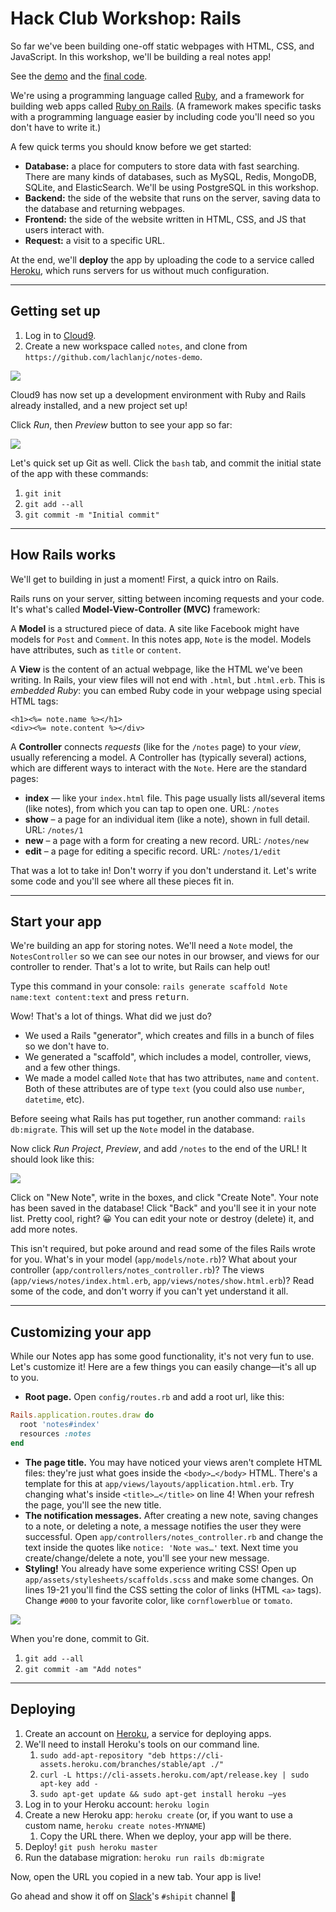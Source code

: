 # Hack Club Workshop: Rails

So far we've been building one-off static webpages with HTML, CSS, and JavaScript. In this workshop, we'll be building a real notes app!

See the [demo](https://notes-lachlanjc.herokuapp.com/) and the [final code](https://github.com/lachlanjc/notes-demo/tree/final).

We're using a programming language called [Ruby](http://ruby-lang.org), and a framework for building web apps called [Ruby on Rails](http://rubyonrails.org). (A framework makes specific tasks with a programming language easier by including code you'll need so you don't have to write it.)

A few quick terms you should know before we get started:

- **Database:** a place for computers to store data with fast searching. There are many kinds of databases, such as MySQL, Redis, MongoDB, SQLite, and ElasticSearch. We'll be using PostgreSQL in this workshop.
- **Backend:** the side of the website that runs on the server, saving data to the database and returning webpages.
- **Frontend:** the side of the website written in HTML, CSS, and JS that users interact with.
- **Request:** a visit to a specific URL.

At the end, we'll **deploy** the app by uploading the code to a service called [Heroku](https://heroku.com), which runs servers for us without much configuration.

___

## Getting set up

1. Log in to [Cloud9](https://c9.io/).
2. Create a new workspace called `notes`, and clone from `https://github.com/lachlanjc/notes-demo`.

![](img/rails-1.png)

Cloud9 has now set up a development environment with Ruby and Rails already installed, and a new project set up!

Click *Run*, then *Preview* button to see your app so far:

![](img/rails-2.png)

Let's quick set up Git as well. Click the `bash` tab, and commit the initial state of the app with these commands:

1. `git init`
2. `git add --all`
2. `git commit -m "Initial commit"`

___

## How Rails works

We'll get to building in just a moment! First, a quick intro on Rails.

Rails runs on your server, sitting between incoming requests and your code. It's what's called **Model-View-Controller (MVC)** framework:

A **Model** is a structured piece of data. A site like Facebook might have models for `Post` and `Comment`. In this notes app, `Note` is the model. Models have attributes, such as `title` or `content`.

A **View** is the content of an actual webpage, like the HTML we've been writing. In Rails, your view files will not end with `.html`, but `.html.erb`. This is *embedded Ruby*: you can embed Ruby code in your webpage using special HTML tags:

```erb
<h1><%= note.name %></h1>
<div><%= note.content %></div>
```

A **Controller** connects *requests* (like for the `/notes` page) to your *view*, usually referencing a model. A Controller has (typically several) actions, which are different ways to interact with the `Note`. Here are the standard pages:

- **index** — like your `index.html` file. This page usually lists all/several items (like notes), from which you can tap to open one. URL: `/notes`
- **show** – a page for an individual item (like a note), shown in full detail. URL: `/notes/1`
- **new** – a page with a form for creating a new record. URL: `/notes/new`
- **edit** – a page for editing a specific record. URL: `/notes/1/edit`

That was a lot to take in! Don't worry if you don't understand it. Let's write some code and you'll see where all these pieces fit in.

___

## Start your app

We're building an app for storing notes. We'll need a `Note` model, the `NotesController` so we can see our notes in our browser, and views for our controller to render. That's a lot to write, but Rails can help out!

Type this command in your console: `rails generate scaffold Note name:text content:text` and press <kbd>return</kbd>.

Wow! That's a lot of things. What did we just do?

- We used a Rails "generator", which creates and fills in a bunch of files so we don't have to.
- We generated a "scaffold", which includes a model, controller, views, and a few other things.
- We made a model called `Note` that has two attributes, `name` and `content`. Both of these attributes are of type `text` (you could also use `number`, `datetime`, etc).

Before seeing what Rails has put together, run another command: `rails db:migrate`. This will set up the `Note` model in the database.

Now click *Run Project*, *Preview*, and add `/notes` to the end of the URL! It should look like this:

![](img/rails-3.png)

Click on "New Note", write in the boxes, and click "Create Note". Your note has been saved in the database! Click "Back" and you'll see it in your note list. Pretty cool, right? 😀 You can edit your note or destroy (delete) it, and add more notes.

This isn't required, but poke around and read some of the files Rails wrote for you. What's in your model (`app/models/note.rb`)? What about your controller (`app/controllers/notes_controller.rb`)? The views (`app/views/notes/index.html.erb`, `app/views/notes/show.html.erb`)? Read some of the code, and don't worry if you can't yet understand it all.

___

## Customizing your app

While our Notes app has some good functionality, it's not very fun to use. Let's customize it! Here are a few things you can easily change—it's all up to you.

- **Root page.** Open `config/routes.rb` and add a root url, like this:

```rb
Rails.application.routes.draw do
  root 'notes#index'
  resources :notes
end
```
- **The page title.** You may have noticed your views aren't complete HTML files: they're just what goes inside the `<body>…</body>` HTML. There's a template for this at `app/views/layouts/application.html.erb`. Try changing what's inside `<title>…</title>` on line 4! When your refresh the page, you'll see the new title.
- **The notification messages.** After creating a new note, saving changes to a note, or deleting a note, a message notifies the user they were successful. Open `app/controllers/notes_controller.rb` and change the text inside the quotes like `notice: 'Note was…'` text. Next time you create/change/delete a note, you'll see your new message.
- **Styling!** You already have some experience writing CSS! Open up `app/assets/stylesheets/scaffolds.scss` and make some changes. On lines 19-21 you'll find the CSS setting the color of links (HTML `<a>` tags). Change `#000` to your favorite color, like `cornflowerblue` or `tomato`.

![](img/rails-4.png)

When you're done, commit to Git.

1. `git add --all`
2. `git commit -am "Add notes"`

___

## Deploying

1. Create an account on [Heroku](https://heroku.com), a service for deploying apps.
2. We'll need to install Heroku's tools on our command line.
	1. `sudo add-apt-repository "deb https://cli-assets.heroku.com/branches/stable/apt ./"`
	2. `curl -L https://cli-assets.heroku.com/apt/release.key | sudo apt-key add -`
	3. `sudo apt-get update && sudo apt-get install heroku —yes`
3. Log in to your Heroku account: `heroku login`
4. Create a new Heroku app: `heroku create` (or, if you want to use a custom name, `heroku create notes-MYNAME`)
	1. Copy the URL there. When we deploy, your app will be there.
5. Deploy! `git push heroku master`
6. Run the database migration: `heroku run rails db:migrate`

Now, open the URL you copied in a new tab. Your app is live!

Go ahead and show it off on [Slack](https://hackclub.slack.com)'s `#shipit` channel 🙂
